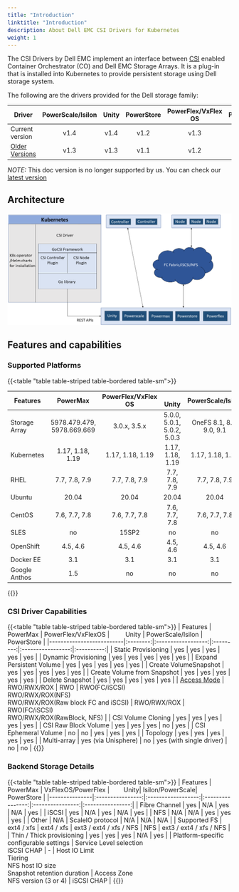 ```yaml
---
title: "Introduction"
linktitle: "Introduction"
description: About Dell EMC CSI Drivers for Kubernetes
weight: 1
---
```


The CSI Drivers by Dell EMC implement an interface between [CSI](https://kubernetes-csi.github.io/docs/) enabled Container Orchestrator (CO) and Dell EMC Storage Arrays. It is a plug-in that is installed into Kubernetes to provide persistent storage using Dell storage system.

The following are the drivers provided for the Dell storage family:

| Driver | PowerScale/Isilon | Unity | PowerStore | PowerFlex/VxFlex OS | PowerMax |
| - | :-: | :-: | :-: | :-: | :-: |
| Current version | v1.4  | v1.4 | v1.2 | v1.3 | v1.5 |
| [Older Versions](../archives/) | v1.3 |  v1.3 | v1.1 | v1.2 | v1.4 |

*NOTE:* This doc version is no longer supported by us. You can check our [latest version](/storage-plugin-docs/)

## Architecture

![Architecture](Architecture_Diagram.png)

## Features and capabilities

### Supported Platforms
{{<table "table table-striped table-bordered table-sm">}}

| Features      |     PowerMax     | PowerFlex/VxFlex OS |&emsp;&emsp; Unity| PowerScale/Isilon |    PowerStore    |
|---------------|:----------------:|:-------------------:|:----------------:|:-----------------:|:----------------:|
| Storage Array |5978.479.479, 5978.669.669| 3.0.x, 3.5.x | 5.0.0, 5.0.1, 5.0.2, 5.0.3| OneFS 8.1, 8.2, 9.0, 9.1 | 1.0.x |
| Kubernetes    | 1.17, 1.18, 1.19 |   1.17, 1.18, 1.19  | 1.17, 1.18, 1.19 |  1.17, 1.18, 1.19 | 1.17, 1.18, 1.19 |
| RHEL          |   7.7, 7.8, 7.9  |    7.7, 7.8, 7.9    |   7.7, 7.8, 7.9  |   7.7, 7.8, 7.9   |   7.7, 7.8, 7.9  |
| Ubuntu        |       20.04      |        20.04        |        20.04     |         20.04     |       20.04      |
| CentOS        |   7.6, 7.7, 7.8  |    7.6, 7.7, 7.8    |   7.6, 7.7, 7.8  |   7.6, 7.7, 7.8   |   7.6, 7.7, 7.8  |
| SLES          |        no        |        15SP2        |        no        |         no        |        no        |
| OpenShift     |     4.5, 4.6     |       4.5, 4.6      |     4.5, 4.6     |      4.5, 4.6     |     4.5, 4.6     |
| Docker EE     |        3.1       |         3.1         |        3.1       |        3.1        |        3.1       |
| Google Anthos |        1.5       |          no         |        no        |         no        |        1.5       |
{{</table>}}
### CSI Driver Capabilities
{{<table "table table-striped table-bordered table-sm">}}
| Features                 | PowerMax | PowerFlex/VxFlexOS | &emsp;&emsp; Unity  | PowerScale/Isilon | PowerStore |
|--------------------------|:--------:|:------------------:|:---------:|:-----------------:|:----------:|
| Static Provisioning      | yes      | yes                | yes   | yes               | yes        |
| Dynamic Provisioning     | yes      | yes                | yes   | yes               | yes        |
| Expand Persistent Volume | yes      | yes                | yes   | yes               | yes        |
| Create VolumeSnapshot    | yes      | yes                | yes   | yes               | yes        |
| Create Volume from Snapshot | yes   | yes                | yes   | yes               | yes        |
| Delete Snapshot          | yes      | yes                | yes   | yes               | yes        |
| [Access Mode](https://kubernetes.io/docs/concepts/storage/persistent-volumes/#access-modes)         | RWO/RWX/ROX | RWO | RWO(FC/iSCSI)<br> RWO/RWX/ROX(NFS)<br>RWO/RWX/ROX(Raw block FC and iSCSI) | RWO/RWX/ROX | RWO(FC/iSCSI)<br>RWO/RWX/ROX(RawBlock, NFS) |
| CSI Volume Cloning       | yes      | yes                | yes   | yes               | yes        |
| CSI Raw Block Volume     | yes      | yes                | yes   | no                | yes        |
| CSI Ephemeral Volume     | no       | no                 | yes   | yes               | yes        |
| Topology                 | yes      | yes                | yes   | yes               | yes        |
| Multi-array              | yes (via Unisphere) | no  | yes (with single driver) | no | no     |
{{</table>}}
### Backend Storage Details
{{<table "table table-striped table-bordered table-sm">}}
| Features      | PowerMax         | VxFlexOS/PowerFlex | &emsp;&emsp;Unity| Isilon/PowerScale| PowerStore       |
|---------------|:----------------:|:------------------:|:----------------:|:----------------:|:----------------:|
| Fibre Channel | yes              | N/A                | yes              | N/A              | yes              |
| iSCSI         | yes              | N/A                | yes              | N/A              | yes              |
| NFS           | N/A              | N/A                | yes              | yes              | yes              |
| Other         | N/A              | ScaleIO protocol   | N/A              | N/A              | N/A              |
| Supported FS  | ext4 / xfs       | ext4 / xfs         | ext3 / ext4 / xfs / NFS | NFS       | ext3 / ext4 / xfs / NFS       |
| Thin / Thick provisioning | yes  | yes                | yes              | N/A              | yes              |
| Platform-specific configurable settings | Service Level selection<br>iSCSI CHAP | - | Host IO Limit<br>Tiering<br>NFS host IO size<br>Snapshot retention duration | Access Zone<br>NFS version (3 or 4) | iSCSI CHAP |
{{</table>}}

